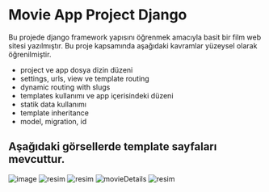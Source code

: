 # Movie App Project Django

Bu projede django framework yapısını öğrenmek amacıyla basit bir film web sitesi yazılmıştır. Bu proje kapsamında aşağıdaki kavramlar yüzeysel olarak öğrenilmiştir.
- project ve app dosya dizin düzeni
- settings, urls, view ve template routing
- dynamic routing with slugs
- templates kullanımı ve app içerisindeki düzeni
- statik data kullanımı
- template inheritance
- model, migration, id

## Aşağıdaki görsellerde template sayfaları mevcuttur.

![image](https://github.com/user-attachments/assets/4c370c1a-04a6-4f76-aec3-bd3df24ab73a)
![resim](https://github.com/user-attachments/assets/d84f5a45-be02-481b-b26b-22b67808d56d)
![resim](https://github.com/user-attachments/assets/77c4e465-dd47-4a06-8d96-f21652f4667b)
![movieDetails](https://github.com/user-attachments/assets/880f8037-4b12-441d-b8dc-d4fea344ebb2)
![resim](https://github.com/user-attachments/assets/423a3c1e-37f8-4978-ad78-4294db934ccb)

